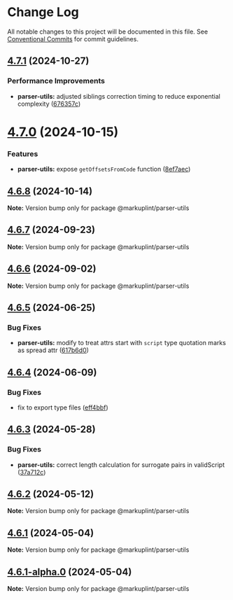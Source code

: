 # Change Log

All notable changes to this project will be documented in this file.
See [Conventional Commits](https://conventionalcommits.org) for commit guidelines.

## [4.7.1](https://github.com/markuplint/markuplint/compare/@markuplint/parser-utils@4.7.0...@markuplint/parser-utils@4.7.1) (2024-10-27)

### Performance Improvements

- **parser-utils:** adjusted siblings correction timing to reduce exponential complexity ([676357c](https://github.com/markuplint/markuplint/commit/676357c438df7545f472787c9032463f9fdba515))

# [4.7.0](https://github.com/markuplint/markuplint/compare/@markuplint/parser-utils@4.6.8...@markuplint/parser-utils@4.7.0) (2024-10-15)

### Features

- **parser-utils:** expose `getOffsetsFromCode` function ([8ef7aec](https://github.com/markuplint/markuplint/commit/8ef7aec26d3198328c86ebeffaa0bd9c879a1f0e))

## [4.6.8](https://github.com/markuplint/markuplint/compare/@markuplint/parser-utils@4.6.7...@markuplint/parser-utils@4.6.8) (2024-10-14)

**Note:** Version bump only for package @markuplint/parser-utils

## [4.6.7](https://github.com/markuplint/markuplint/compare/@markuplint/parser-utils@4.6.6...@markuplint/parser-utils@4.6.7) (2024-09-23)

**Note:** Version bump only for package @markuplint/parser-utils

## [4.6.6](https://github.com/markuplint/markuplint/compare/@markuplint/parser-utils@4.6.5...@markuplint/parser-utils@4.6.6) (2024-09-02)

**Note:** Version bump only for package @markuplint/parser-utils

## [4.6.5](https://github.com/markuplint/markuplint/compare/@markuplint/parser-utils@4.6.4...@markuplint/parser-utils@4.6.5) (2024-06-25)

### Bug Fixes

- **parser-utils:** modify to treat attrs start with `script` type quotation marks as spread attr ([617b6d0](https://github.com/markuplint/markuplint/commit/617b6d0fbba1d245ca21360908b643f123818037))

## [4.6.4](https://github.com/markuplint/markuplint/compare/@markuplint/parser-utils@4.6.3...@markuplint/parser-utils@4.6.4) (2024-06-09)

### Bug Fixes

- fix to export type files ([eff4bbf](https://github.com/markuplint/markuplint/commit/eff4bbfd127574809dc5e15d7cafe87699758ee0))

## [4.6.3](https://github.com/markuplint/markuplint/compare/@markuplint/parser-utils@4.6.2...@markuplint/parser-utils@4.6.3) (2024-05-28)

### Bug Fixes

- **parser-utils:** correct length calculation for surrogate pairs in validScript ([37a712c](https://github.com/markuplint/markuplint/commit/37a712c2836bd701c680c1263669e105c0a8dea5))

## [4.6.2](https://github.com/markuplint/markuplint/compare/@markuplint/parser-utils@4.6.1...@markuplint/parser-utils@4.6.2) (2024-05-12)

**Note:** Version bump only for package @markuplint/parser-utils

## [4.6.1](https://github.com/markuplint/markuplint/compare/@markuplint/parser-utils@4.6.1-alpha.0...@markuplint/parser-utils@4.6.1) (2024-05-04)

**Note:** Version bump only for package @markuplint/parser-utils

## [4.6.1-alpha.0](https://github.com/markuplint/markuplint/compare/@markuplint/parser-utils@4.6.0...@markuplint/parser-utils@4.6.1-alpha.0) (2024-05-04)

**Note:** Version bump only for package @markuplint/parser-utils
